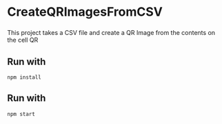# CreateQRImagesFromCSV

###
This project takes a CSV file and create a QR Image from the contents on the cell QR

## Run with 

```
npm install
```


## Run with 

```
npm start
```
